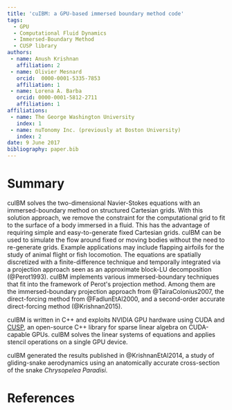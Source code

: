 ```yaml
---
title: 'cuIBM: a GPU-based immersed boundary method code'
tags:
  - GPU
  - Computational Fluid Dynamics
  - Immersed-Boundary Method
  - CUSP library
authors:
 - name: Anush Krishnan
   affiliation: 2
 - name: Olivier Mesnard
   orcid:  0000-0001-5335-7853
   affiliation: 1
 - name: Lorena A. Barba
   orcid: 0000-0001-5812-2711
   affiliation: 1
affiliations:
 - name: The George Washington University
   index: 1
 - name: nuTonomy Inc. (previously at Boston University)
   index: 2
date: 9 June 2017
bibliography: paper.bib
---
```


# Summary

cuIBM solves the two-dimensional Navier-Stokes equations with an immersed-boundary method on structured Cartesian grids.
With this solution approach, we remove the constraint for the computational grid to fit to the surface of a body immersed in a fluid.
This has the advantage of requiring simple and easy-to-generate fixed Cartesian grids.
cuIBM can be used to simulate the flow around fixed or moving bodies without the need to re-generate grids.
Example applications may include flapping airfoils for the study of animal flight or fish locomotion.
The equations are spatially discretized with a finite-difference technique and temporally integrated via a projection approach seen as an approximate block-LU decomposition (@Perot1993).
cuIBM implements various immersed-boundary techniques that fit into the framework of Perot's projection method.
Among them are the immersed-boundary projection approach from @TairaColonius2007, the direct-forcing method from @FadlunEtAl2000, and a second-order accurate direct-forcing method (@Krishnan2015).

cuIBM is written in C++ and exploits NVIDIA GPU hardware using CUDA and [CUSP](https://github.com/cusplibrary/cusplibrary),
an open-source C++ library for sparse linear algebra on CUDA-capable GPUs.
cuIBM solves the linear systems of equations and applies stencil operations on a single GPU device.

cuIBM generated the results published in @KrishnanEtAl2014, a study of gliding-snake aerodynamics using an anatomically accurate cross-section of the snake *Chrysopelea Paradisi*.

# References
